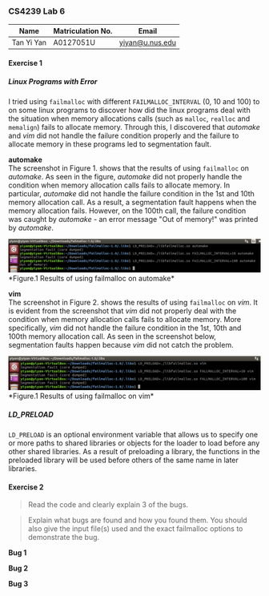 ### CS4239 Lab 6

| Name        | Matriculation No.| Email  |
| ------------- |-------------| -----|
| Tan Yi Yan      | A0127051U | yiyan@u.nus.edu |

#### Exercise 1

##### Linux Programs with Error
I tried using `failmalloc` with different `FAILMALLOC_INTERVAL` (0, 10 and 100) to on some linux programs to discover how did the linux programs deal with the situation when memory allocations calls (such as `malloc`, `realloc` and `memalign`) fails to allocate memory. Through this, I discovered that *automake* and *vim* did not handle the failure condition properly and the failure to allocate memory in these programs led to segmentation fault.

**automake** <br>
The screenshot in Figure 1. shows that the results of using `failmalloc` on *automake*. As seen in the figure, *automake* did not properly handle the condition when memory allocation calls fails to allocate memory. In particular, *automake* did not handle the failure condition in the 1st and 10th memory allocation call. As a result, a segmentation fault happens when the memory allocation fails. However, on the 100th call, the failure condition was caught by *automake* - an error message "Out of memory!" was printed by *automake*.

<img src="automake.png">
*Figure.1 Results of using failmalloc on automake*

**vim** <br>
The screenshot in Figure 2. shows the results of using `failmalloc` on *vim*. It is evident from the screenshot that *vim* did not properly deal with the condition when memory allocation calls fails to allocate memory. More specifically, *vim* did not handle the failure condition in the 1st, 10th and 100th memory allocation call. As seen in the screenshot below, segmentation faults happen because *vim* did not catch the problem.

<img src="vim.png">
*Figure.1 Results of using failmalloc on vim*

##### LD_PRELOAD
`LD_PRELOAD` is an optional environment variable that allows us to specify one or more paths to shared libraries or objects for the loader to load before any other shared libraries. As a result of preloading a library, the functions in the preloaded library will be used before others of the same name in later libraries.

#### Exercise 2

> Read the code and clearly explain 3 of the bugs.

> Explain what bugs are found and how you found them. You should also give the input file(s) used and the exact failmalloc options to demonstrate the bug.

**Bug 1** <br>

**Bug 2** <br>

**Bug 3** <br>

